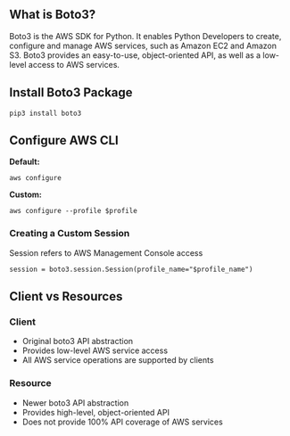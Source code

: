 ## What is Boto3?

Boto3 is the AWS SDK for Python. It enables Python Developers to create, configure and manage AWS services, such as Amazon EC2 and Amazon S3. Boto3 provides an easy-to-use, object-oriented API, as well as a low-level access to AWS services.

## Install Boto3 Package

```
pip3 install boto3
```

## Configure AWS CLI

**Default:**

```
aws configure
```

**Custom:**

```
aws configure --profile $profile
```

### Creating a Custom Session

Session refers to AWS Management Console access

```
session = boto3.session.Session(profile_name="$profile_name")
```

## Client vs Resources

### Client

-   Original boto3 API abstraction
-   Provides low-level AWS service access
-   All AWS service operations are supported by clients

### Resource

-   Newer boto3 API abstraction
-   Provides high-level, object-oriented API
-   Does not provide 100% API coverage of AWS services
